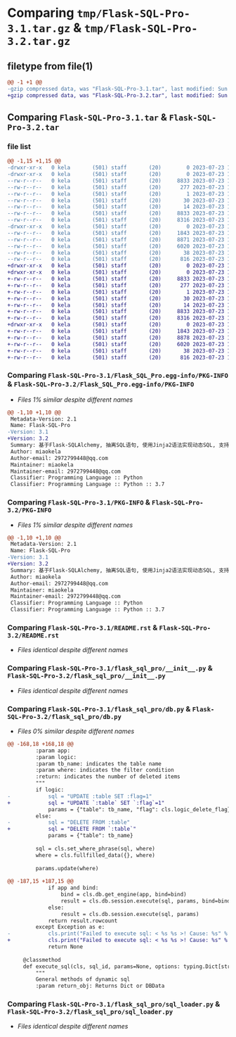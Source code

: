 # Comparing `tmp/Flask-SQL-Pro-3.1.tar.gz` & `tmp/Flask-SQL-Pro-3.2.tar.gz`

## filetype from file(1)

```diff
@@ -1 +1 @@
-gzip compressed data, was "Flask-SQL-Pro-3.1.tar", last modified: Sun Jul 23 16:38:08 2023, max compression
+gzip compressed data, was "Flask-SQL-Pro-3.2.tar", last modified: Sun Jul 23 16:48:43 2023, max compression
```

## Comparing `Flask-SQL-Pro-3.1.tar` & `Flask-SQL-Pro-3.2.tar`

### file list

```diff
@@ -1,15 +1,15 @@
-drwxr-xr-x   0 kela       (501) staff       (20)        0 2023-07-23 16:38:08.301905 Flask-SQL-Pro-3.1/
-drwxr-xr-x   0 kela       (501) staff       (20)        0 2023-07-23 16:38:08.294306 Flask-SQL-Pro-3.1/Flask_SQL_Pro.egg-info/
--rw-r--r--   0 kela       (501) staff       (20)     8833 2023-07-23 16:38:08.000000 Flask-SQL-Pro-3.1/Flask_SQL_Pro.egg-info/PKG-INFO
--rw-r--r--   0 kela       (501) staff       (20)      277 2023-07-23 16:38:08.000000 Flask-SQL-Pro-3.1/Flask_SQL_Pro.egg-info/SOURCES.txt
--rw-r--r--   0 kela       (501) staff       (20)        1 2023-07-23 16:38:08.000000 Flask-SQL-Pro-3.1/Flask_SQL_Pro.egg-info/dependency_links.txt
--rw-r--r--   0 kela       (501) staff       (20)       30 2023-07-23 16:38:08.000000 Flask-SQL-Pro-3.1/Flask_SQL_Pro.egg-info/requires.txt
--rw-r--r--   0 kela       (501) staff       (20)       14 2023-07-23 16:38:08.000000 Flask-SQL-Pro-3.1/Flask_SQL_Pro.egg-info/top_level.txt
--rw-r--r--   0 kela       (501) staff       (20)     8833 2023-07-23 16:38:08.296663 Flask-SQL-Pro-3.1/PKG-INFO
--rw-r--r--   0 kela       (501) staff       (20)     8316 2023-07-23 16:37:58.000000 Flask-SQL-Pro-3.1/README.rst
-drwxr-xr-x   0 kela       (501) staff       (20)        0 2023-07-23 16:38:08.296307 Flask-SQL-Pro-3.1/flask_sql_pro/
--rw-r--r--   0 kela       (501) staff       (20)     1843 2023-07-23 16:05:44.000000 Flask-SQL-Pro-3.1/flask_sql_pro/__init__.py
--rw-r--r--   0 kela       (501) staff       (20)     8871 2023-07-23 16:34:23.000000 Flask-SQL-Pro-3.1/flask_sql_pro/db.py
--rw-r--r--   0 kela       (501) staff       (20)     6020 2023-07-23 16:21:52.000000 Flask-SQL-Pro-3.1/flask_sql_pro/sql_loader.py
--rw-r--r--   0 kela       (501) staff       (20)       38 2023-07-23 16:38:08.301973 Flask-SQL-Pro-3.1/setup.cfg
--rw-r--r--   0 kela       (501) staff       (20)      816 2023-07-23 16:35:18.000000 Flask-SQL-Pro-3.1/setup.py
+drwxr-xr-x   0 kela       (501) staff       (20)        0 2023-07-23 16:48:43.207086 Flask-SQL-Pro-3.2/
+drwxr-xr-x   0 kela       (501) staff       (20)        0 2023-07-23 16:48:43.206200 Flask-SQL-Pro-3.2/Flask_SQL_Pro.egg-info/
+-rw-r--r--   0 kela       (501) staff       (20)     8833 2023-07-23 16:48:43.000000 Flask-SQL-Pro-3.2/Flask_SQL_Pro.egg-info/PKG-INFO
+-rw-r--r--   0 kela       (501) staff       (20)      277 2023-07-23 16:48:43.000000 Flask-SQL-Pro-3.2/Flask_SQL_Pro.egg-info/SOURCES.txt
+-rw-r--r--   0 kela       (501) staff       (20)        1 2023-07-23 16:48:43.000000 Flask-SQL-Pro-3.2/Flask_SQL_Pro.egg-info/dependency_links.txt
+-rw-r--r--   0 kela       (501) staff       (20)       30 2023-07-23 16:48:43.000000 Flask-SQL-Pro-3.2/Flask_SQL_Pro.egg-info/requires.txt
+-rw-r--r--   0 kela       (501) staff       (20)       14 2023-07-23 16:48:43.000000 Flask-SQL-Pro-3.2/Flask_SQL_Pro.egg-info/top_level.txt
+-rw-r--r--   0 kela       (501) staff       (20)     8833 2023-07-23 16:48:43.206895 Flask-SQL-Pro-3.2/PKG-INFO
+-rw-r--r--   0 kela       (501) staff       (20)     8316 2023-07-23 16:37:58.000000 Flask-SQL-Pro-3.2/README.rst
+drwxr-xr-x   0 kela       (501) staff       (20)        0 2023-07-23 16:48:43.206637 Flask-SQL-Pro-3.2/flask_sql_pro/
+-rw-r--r--   0 kela       (501) staff       (20)     1843 2023-07-23 16:05:44.000000 Flask-SQL-Pro-3.2/flask_sql_pro/__init__.py
+-rw-r--r--   0 kela       (501) staff       (20)     8878 2023-07-23 16:48:22.000000 Flask-SQL-Pro-3.2/flask_sql_pro/db.py
+-rw-r--r--   0 kela       (501) staff       (20)     6020 2023-07-23 16:21:52.000000 Flask-SQL-Pro-3.2/flask_sql_pro/sql_loader.py
+-rw-r--r--   0 kela       (501) staff       (20)       38 2023-07-23 16:48:43.207136 Flask-SQL-Pro-3.2/setup.cfg
+-rw-r--r--   0 kela       (501) staff       (20)      816 2023-07-23 16:48:31.000000 Flask-SQL-Pro-3.2/setup.py
```

### Comparing `Flask-SQL-Pro-3.1/Flask_SQL_Pro.egg-info/PKG-INFO` & `Flask-SQL-Pro-3.2/Flask_SQL_Pro.egg-info/PKG-INFO`

 * *Files 1% similar despite different names*

```diff
@@ -1,10 +1,10 @@
 Metadata-Version: 2.1
 Name: Flask-SQL-Pro
-Version: 3.1
+Version: 3.2
 Summary: 基于Flask-SQLAlchemy, 抽离SQL语句, 使用Jinja2语法实现动态SQL, 支持上下文事务, 支持分页
 Author: miaokela
 Author-email: 2972799448@qq.com
 Maintainer: miaokela
 Maintainer-email: 2972799448@qq.com
 Classifier: Programming Language :: Python
 Classifier: Programming Language :: Python :: 3.7
```

### Comparing `Flask-SQL-Pro-3.1/PKG-INFO` & `Flask-SQL-Pro-3.2/PKG-INFO`

 * *Files 1% similar despite different names*

```diff
@@ -1,10 +1,10 @@
 Metadata-Version: 2.1
 Name: Flask-SQL-Pro
-Version: 3.1
+Version: 3.2
 Summary: 基于Flask-SQLAlchemy, 抽离SQL语句, 使用Jinja2语法实现动态SQL, 支持上下文事务, 支持分页
 Author: miaokela
 Author-email: 2972799448@qq.com
 Maintainer: miaokela
 Maintainer-email: 2972799448@qq.com
 Classifier: Programming Language :: Python
 Classifier: Programming Language :: Python :: 3.7
```

### Comparing `Flask-SQL-Pro-3.1/README.rst` & `Flask-SQL-Pro-3.2/README.rst`

 * *Files identical despite different names*

### Comparing `Flask-SQL-Pro-3.1/flask_sql_pro/__init__.py` & `Flask-SQL-Pro-3.2/flask_sql_pro/__init__.py`

 * *Files identical despite different names*

### Comparing `Flask-SQL-Pro-3.1/flask_sql_pro/db.py` & `Flask-SQL-Pro-3.2/flask_sql_pro/db.py`

 * *Files 0% similar despite different names*

```diff
@@ -168,18 +168,18 @@
         :param app:
         :param logic:
         :param tb_name: indicates the table name
         :param where: indicates the filter condition
         :return: indicates the number of deleted items
         """
         if logic:
-            sql = "UPDATE :table SET :flag=1"
+            sql = "UPDATE `:table` SET `:flag`=1"
             params = {"table": tb_name, "flag": cls.logic_delete_flag}
         else:
-            sql = "DELETE FROM :table"
+            sql = "DELETE FROM `:table`"
             params = {"table": tb_name}
             
         sql = cls.set_where_phrase(sql, where)
         where = cls.fullfilled_data({}, where)
 
         params.update(where)
 
@@ -187,15 +187,15 @@
             if app and bind:
                 bind = cls.db.get_engine(app, bind=bind)
                 result = cls.db.session.execute(sql, params, bind=bind)
             else:
                 result = cls.db.session.execute(sql, params)
             return result.rowcount
         except Exception as e:
-            cls.print("Failed to execute sql: < %s %s >! Cause: %s" % (sql, str(where), str(e)))
+            cls.print("Failed to execute sql: < %s %s >! Cause: %s" % (sql, str(params), str(e)))
             return None
 
     @classmethod
     def execute_sql(cls, sql_id, params=None, options: typing.Dict[str, str] = None, app=None, bind=None, return_obj=True):
         """
         General methods of dynamic sql
         :param return_obj: Returns Dict or DBData
```

### Comparing `Flask-SQL-Pro-3.1/flask_sql_pro/sql_loader.py` & `Flask-SQL-Pro-3.2/flask_sql_pro/sql_loader.py`

 * *Files identical despite different names*

